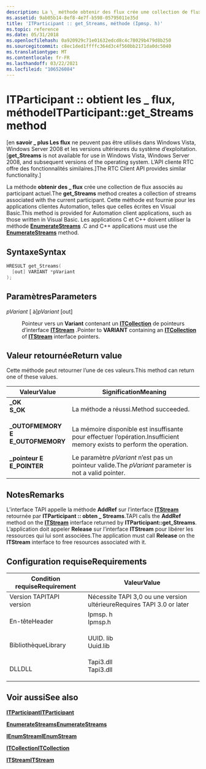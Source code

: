 ```yaml
---
description: La \_ méthode obtenir des flux crée une collection de flux associés au participant actuel.
ms.assetid: 9ab05b14-8ef8-4e7f-b598-05795011e35d
title: 'ITParticipant :: get_Streams, méthode (Ipmsp. h)'
ms.topic: reference
ms.date: 05/31/2018
ms.openlocfilehash: 0a920929c71e01632edcd8c4c78029b479d8b250
ms.sourcegitcommit: c8ec1ded1ffffc364d3c4f560bb2171da0dc5040
ms.translationtype: MT
ms.contentlocale: fr-FR
ms.lasthandoff: 03/22/2021
ms.locfileid: "106526084"
---
```

# <a name="itparticipantget_streams-method"></a><span data-ttu-id="a63f3-103">ITParticipant :: obtient les \_ flux, méthode</span><span class="sxs-lookup"><span data-stu-id="a63f3-103">ITParticipant::get\_Streams method</span></span>

<span data-ttu-id="a63f3-104">\[en **savoir \_ plus Les flux** ne peuvent pas être utilisés dans Windows Vista, Windows Server 2008 et les versions ultérieures du système d’exploitation.</span><span class="sxs-lookup"><span data-stu-id="a63f3-104">\[**get\_Streams** is not available for use in Windows Vista, Windows Server 2008, and subsequent versions of the operating system.</span></span> <span data-ttu-id="a63f3-105">L’API cliente RTC offre des fonctionnalités similaires.\]</span><span class="sxs-lookup"><span data-stu-id="a63f3-105">The RTC Client API provides similar functionality.\]</span></span>

<span data-ttu-id="a63f3-106">La méthode **obtenir des \_ flux** crée une collection de flux associés au participant actuel.</span><span class="sxs-lookup"><span data-stu-id="a63f3-106">The **get\_Streams** method creates a collection of streams associated with the current participant.</span></span> <span data-ttu-id="a63f3-107">Cette méthode est fournie pour les applications clientes Automation, telles que celles écrites en Visual Basic.</span><span class="sxs-lookup"><span data-stu-id="a63f3-107">This method is provided for Automation client applications, such as those written in Visual Basic.</span></span> <span data-ttu-id="a63f3-108">Les applications C et C++ doivent utiliser la méthode [**EnumerateStreams**](itparticipant-enumeratestreams.md) .</span><span class="sxs-lookup"><span data-stu-id="a63f3-108">C and C++ applications must use the [**EnumerateStreams**](itparticipant-enumeratestreams.md) method.</span></span>

## <a name="syntax"></a><span data-ttu-id="a63f3-109">Syntaxe</span><span class="sxs-lookup"><span data-stu-id="a63f3-109">Syntax</span></span>


```C++
HRESULT get_Streams(
  [out] VARIANT *pVariant
);
```



## <a name="parameters"></a><span data-ttu-id="a63f3-110">Paramètres</span><span class="sxs-lookup"><span data-stu-id="a63f3-110">Parameters</span></span>

<dl> <dt>

<span data-ttu-id="a63f3-111">*pVariant* \[ à\]</span><span class="sxs-lookup"><span data-stu-id="a63f3-111">*pVariant* \[out\]</span></span>
</dt> <dd>

<span data-ttu-id="a63f3-112">Pointeur vers un **Variant** contenant un [**ITCollection**](/windows/desktop/api/tapi3if/nn-tapi3if-itcollection) de pointeurs d’interface [**ITStream**](/windows/win32/api/tapi3if/nn-tapi3if-itstream) .</span><span class="sxs-lookup"><span data-stu-id="a63f3-112">Pointer to **VARIANT** containing an [**ITCollection**](/windows/desktop/api/tapi3if/nn-tapi3if-itcollection) of [**ITStream**](/windows/win32/api/tapi3if/nn-tapi3if-itstream) interface pointers.</span></span>

</dd> </dl>

## <a name="return-value"></a><span data-ttu-id="a63f3-113">Valeur retournée</span><span class="sxs-lookup"><span data-stu-id="a63f3-113">Return value</span></span>

<span data-ttu-id="a63f3-114">Cette méthode peut retourner l’une de ces valeurs.</span><span class="sxs-lookup"><span data-stu-id="a63f3-114">This method can return one of these values.</span></span>



| <span data-ttu-id="a63f3-115">Valeur</span><span class="sxs-lookup"><span data-stu-id="a63f3-115">Value</span></span>                                                                                         | <span data-ttu-id="a63f3-116">Signification</span><span class="sxs-lookup"><span data-stu-id="a63f3-116">Meaning</span></span>                                                         |
|-----------------------------------------------------------------------------------------------|-----------------------------------------------------------------|
| <dl> <span data-ttu-id="a63f3-117"><dt>**\_OK**</dt></span><span class="sxs-lookup"><span data-stu-id="a63f3-117"><dt>**S\_OK**</dt></span></span> </dl>          | <span data-ttu-id="a63f3-118">La méthode a réussi.</span><span class="sxs-lookup"><span data-stu-id="a63f3-118">Method succeeded.</span></span><br/>                                    |
| <dl> <span data-ttu-id="a63f3-119"><dt>**\_OUTOFMEMORY E**</dt></span><span class="sxs-lookup"><span data-stu-id="a63f3-119"><dt>**E\_OUTOFMEMORY**</dt></span></span> </dl> | <span data-ttu-id="a63f3-120">La mémoire disponible est insuffisante pour effectuer l’opération.</span><span class="sxs-lookup"><span data-stu-id="a63f3-120">Insufficient memory exists to perform the operation.</span></span><br/> |
| <dl> <span data-ttu-id="a63f3-121"><dt>**\_pointeur E**</dt></span><span class="sxs-lookup"><span data-stu-id="a63f3-121"><dt>**E\_POINTER**</dt></span></span> </dl>     | <span data-ttu-id="a63f3-122">Le paramètre *pVariant* n’est pas un pointeur valide.</span><span class="sxs-lookup"><span data-stu-id="a63f3-122">The *pVariant* parameter is not a valid pointer.</span></span><br/>     |



 

## <a name="remarks"></a><span data-ttu-id="a63f3-123">Notes</span><span class="sxs-lookup"><span data-stu-id="a63f3-123">Remarks</span></span>

<span data-ttu-id="a63f3-124">L’interface TAPI appelle la méthode **AddRef** sur l’interface [**ITStream**](/windows/win32/api/tapi3if/nn-tapi3if-itstream) retournée par **ITParticipant :: obten \_ Streams**.</span><span class="sxs-lookup"><span data-stu-id="a63f3-124">TAPI calls the **AddRef** method on the [**ITStream**](/windows/win32/api/tapi3if/nn-tapi3if-itstream) interface returned by **ITParticipant::get\_Streams**.</span></span> <span data-ttu-id="a63f3-125">L’application doit appeler **Release** sur l’interface **ITStream** pour libérer les ressources qui lui sont associées.</span><span class="sxs-lookup"><span data-stu-id="a63f3-125">The application must call **Release** on the **ITStream** interface to free resources associated with it.</span></span>

## <a name="requirements"></a><span data-ttu-id="a63f3-126">Configuration requise</span><span class="sxs-lookup"><span data-stu-id="a63f3-126">Requirements</span></span>



| <span data-ttu-id="a63f3-127">Condition requise</span><span class="sxs-lookup"><span data-stu-id="a63f3-127">Requirement</span></span> | <span data-ttu-id="a63f3-128">Valeur</span><span class="sxs-lookup"><span data-stu-id="a63f3-128">Value</span></span> |
|-------------------------|--------------------------------------------------------------------------------------|
| <span data-ttu-id="a63f3-129">Version TAPI</span><span class="sxs-lookup"><span data-stu-id="a63f3-129">TAPI version</span></span><br/> | <span data-ttu-id="a63f3-130">Nécessite TAPI 3,0 ou une version ultérieure</span><span class="sxs-lookup"><span data-stu-id="a63f3-130">Requires TAPI 3.0 or later</span></span><br/>                                                |
| <span data-ttu-id="a63f3-131">En-tête</span><span class="sxs-lookup"><span data-stu-id="a63f3-131">Header</span></span><br/>       | <dl> <span data-ttu-id="a63f3-132"><dt>Ipmsp. h</dt></span><span class="sxs-lookup"><span data-stu-id="a63f3-132"><dt>Ipmsp.h</dt></span></span> </dl>   |
| <span data-ttu-id="a63f3-133">Bibliothèque</span><span class="sxs-lookup"><span data-stu-id="a63f3-133">Library</span></span><br/>      | <dl> <span data-ttu-id="a63f3-134"><dt>UUID. lib</dt></span><span class="sxs-lookup"><span data-stu-id="a63f3-134"><dt>Uuid.lib</dt></span></span> </dl>  |
| <span data-ttu-id="a63f3-135">DLL</span><span class="sxs-lookup"><span data-stu-id="a63f3-135">DLL</span></span><br/>          | <dl> <span data-ttu-id="a63f3-136"><dt>Tapi3.dll</dt></span><span class="sxs-lookup"><span data-stu-id="a63f3-136"><dt>Tapi3.dll</dt></span></span> </dl> |



## <a name="see-also"></a><span data-ttu-id="a63f3-137">Voir aussi</span><span class="sxs-lookup"><span data-stu-id="a63f3-137">See also</span></span>

<dl> <dt>

[<span data-ttu-id="a63f3-138">**ITParticipant**</span><span class="sxs-lookup"><span data-stu-id="a63f3-138">**ITParticipant**</span></span>](itparticipant.md)
</dt> <dt>

[<span data-ttu-id="a63f3-139">**EnumerateStreams**</span><span class="sxs-lookup"><span data-stu-id="a63f3-139">**EnumerateStreams**</span></span>](itparticipant-enumeratestreams.md)
</dt> <dt>

[<span data-ttu-id="a63f3-140">**IEnumStream**</span><span class="sxs-lookup"><span data-stu-id="a63f3-140">**IEnumStream**</span></span>](/windows/desktop/api/tapi3if/nn-tapi3if-ienumstream)
</dt> <dt>

[<span data-ttu-id="a63f3-141">**ITCollection**</span><span class="sxs-lookup"><span data-stu-id="a63f3-141">**ITCollection**</span></span>](/windows/desktop/api/tapi3if/nn-tapi3if-itcollection)
</dt> <dt>

[<span data-ttu-id="a63f3-142">**ITStream**</span><span class="sxs-lookup"><span data-stu-id="a63f3-142">**ITStream**</span></span>](/windows/win32/api/tapi3if/nn-tapi3if-itstream)
</dt> </dl>

 

